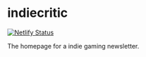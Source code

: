 # indiecritic

[![Netlify Status](https://api.netlify.com/api/v1/badges/1804a41b-3de6-4140-86ca-3dc0c1cbf8db/deploy-status)](https://app.netlify.com/sites/indiecritic/deploys)


The homepage for a indie gaming newsletter.
